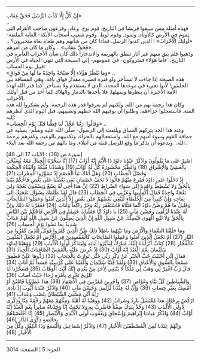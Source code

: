------------------------------------------------------------------------

إِنْ كُلٌّ إِلَّا كَذَّبَ الرُّسُلَ فَحَقَّ عِقابِ»  
..  
فهذه أمثلة ممن سبقوا قريشا في التاريخ. قوم نوح. وعاد. وفرعون صاحب
الأهرام التي تقوم في الأرض كالأوتاد. وثمود. وقوم لوط. وقوم شعيب أصحاب
الأيكة- الغابة الملتفة- «أُولئِكَ الْأَحْزابُ» ! الذين كذبوا الرسل. فماذا كان
من شأنهم وهم طغاة بغاة متجبرون؟ .. «فَحَقَّ عِقابِ» .. وكان ما كان من أمرهم.  
وذهبوا فلم يبق منهم غير آثار تنطق بالهزيمة والاندحار! ذلك كان شأن
الأحزاب الغابرة في التاريخ.. فأما هؤلاء فمتروكون- في عمومهم- إلى الصيحة
التي تنهي الحياة في الأرض قبيل يوم الحساب:  
«وَما يَنْظُرُ هؤُلاءِ إِلَّا صَيْحَةً واحِدَةً ما لَها مِنْ فَواقٍ» ..  
هذه الصيحة إذا جاءت لا تستأخر ولو فترة قصيرة مقدار فواق ناقة. وهي
المسافة بين الحلبتين! لأنها تجيء في موعدها المحدد، الذي لا يستقدم ولا
يستأخر. كما قدر الله لهذه الأمة الأخيرة أن ينظرها ويمهلها، فلا يأخذها
بالدمار والهلاك كما أخذ من قبل أولئك الأحزاب.  
وكان هذا رحمة بهم من الله. ولكنهم لم يعرفوا قدر هذه الرحمة، ولم يشكروا
لله هذه المنة. فاستعجلوا جزاءهم، وطلبوا أن يوفيهم الله حظهم ونصيبهم، قبل
اليوم الذي أنظرهم إليه:  
«وَقالُوا: رَبَّنا عَجِّلْ لَنا قِطَّنا قَبْلَ يَوْمِ الْحِسابِ» ..  
وعند هذا الحد يتركهم السياق ويلتفت إلى الرسول- صلّى الله عليه وسلّم- يسليه
عن حماقة القوم وسوء أدبهم مع الله، واستعجالهم بالجزاء، وتكذيبهم بالوعيد،
وكفرهم برحمة الله.. ويدعوه أن يذكر ما وقع للرسل قبله من ابتلاء. وما
نالهم من رحمة الله بعد البلاء..  
  
\[سورة ص (38) : الآيات 17 الى 48\]  
اصْبِرْ عَلى ما يَقُولُونَ وَاذْكُرْ عَبْدَنا داوُدَ ذَا الْأَيْدِ إِنَّهُ أَوَّابٌ (17) إِنَّا سَخَّرْنَا
الْجِبالَ مَعَهُ يُسَبِّحْنَ بِالْعَشِيِّ وَالْإِشْراقِ (18) وَالطَّيْرَ مَحْشُورَةً كُلٌّ لَهُ أَوَّابٌ (19)
وَشَدَدْنا مُلْكَهُ وَآتَيْناهُ الْحِكْمَةَ وَفَصْلَ الْخِطابِ (20) وَهَلْ أَتاكَ نَبَأُ الْخَصْمِ إِذْ تَسَوَّرُوا
الْمِحْرابَ (21)  
إِذْ دَخَلُوا عَلى داوُدَ فَفَزِعَ مِنْهُمْ قالُوا لا تَخَفْ خَصْمانِ بَغى بَعْضُنا عَلى بَعْضٍ فَاحْكُمْ
بَيْنَنا بِالْحَقِّ وَلا تُشْطِطْ وَاهْدِنا إِلى سَواءِ الصِّراطِ (22) إِنَّ هذا أَخِي لَهُ تِسْعٌ
وَتِسْعُونَ نَعْجَةً وَلِيَ نَعْجَةٌ واحِدَةٌ فَقالَ أَكْفِلْنِيها وَعَزَّنِي فِي الْخِطابِ (23) قالَ لَقَدْ
ظَلَمَكَ بِسُؤالِ نَعْجَتِكَ إِلى نِعاجِهِ وَإِنَّ كَثِيراً مِنَ الْخُلَطاءِ لَيَبْغِي بَعْضُهُمْ عَلى بَعْضٍ إِلاَّ
الَّذِينَ آمَنُوا وَعَمِلُوا الصَّالِحاتِ وَقَلِيلٌ ما هُمْ وَظَنَّ داوُدُ أَنَّما فَتَنَّاهُ فَاسْتَغْفَرَ رَبَّهُ
وَخَرَّ راكِعاً وَأَنابَ (24) فَغَفَرْنا لَهُ ذلِكَ وَإِنَّ لَهُ عِنْدَنا لَزُلْفى وَحُسْنَ مَآبٍ (25) يا
داوُدُ إِنَّا جَعَلْناكَ خَلِيفَةً فِي الْأَرْضِ فَاحْكُمْ بَيْنَ النَّاسِ بِالْحَقِّ وَلا تَتَّبِعِ الْهَوى
فَيُضِلَّكَ عَنْ سَبِيلِ اللَّهِ إِنَّ الَّذِينَ يَضِلُّونَ عَنْ سَبِيلِ اللَّهِ لَهُمْ عَذابٌ شَدِيدٌ بِما نَسُوا
يَوْمَ الْحِسابِ (26)  
وَما خَلَقْنَا السَّماءَ وَالْأَرْضَ وَما بَيْنَهُما باطِلاً ذلِكَ ظَنُّ الَّذِينَ كَفَرُوا فَوَيْلٌ لِلَّذِينَ
كَفَرُوا مِنَ النَّارِ (27) أَمْ نَجْعَلُ الَّذِينَ آمَنُوا وَعَمِلُوا الصَّالِحاتِ كَالْمُفْسِدِينَ فِي
الْأَرْضِ أَمْ نَجْعَلُ الْمُتَّقِينَ كَالْفُجَّارِ (28) كِتابٌ أَنْزَلْناهُ إِلَيْكَ مُبارَكٌ لِيَدَّبَّرُوا آياتِهِ
وَلِيَتَذَكَّرَ أُولُوا الْأَلْبابِ (29) وَوَهَبْنا لِداوُدَ سُلَيْمانَ نِعْمَ الْعَبْدُ إِنَّهُ أَوَّابٌ (30)
إِذْ عُرِضَ عَلَيْهِ بِالْعَشِيِّ الصَّافِناتُ الْجِيادُ (31)  
فَقالَ إِنِّي أَحْبَبْتُ حُبَّ الْخَيْرِ عَنْ ذِكْرِ رَبِّي حَتَّى تَوارَتْ بِالْحِجابِ (32) رُدُّوها عَلَيَّ فَطَفِقَ
مَسْحاً بِالسُّوقِ وَالْأَعْناقِ (33) وَلَقَدْ فَتَنَّا سُلَيْمانَ وَأَلْقَيْنا عَلى كُرْسِيِّهِ جَسَداً ثُمَّ
أَنابَ (34) قالَ رَبِّ اغْفِرْ لِي وَهَبْ لِي مُلْكاً لا يَنْبَغِي لِأَحَدٍ مِنْ بَعْدِي إِنَّكَ أَنْتَ
الْوَهَّابُ (35) فَسَخَّرْنا لَهُ الرِّيحَ تَجْرِي بِأَمْرِهِ رُخاءً حَيْثُ أَصابَ (36)  
وَالشَّياطِينَ كُلَّ بَنَّاءٍ وَغَوَّاصٍ (37) وَآخَرِينَ مُقَرَّنِينَ فِي الْأَصْفادِ (38) هذا عَطاؤُنا
فَامْنُنْ أَوْ أَمْسِكْ بِغَيْرِ حِسابٍ (39) وَإِنَّ لَهُ عِنْدَنا لَزُلْفى وَحُسْنَ مَآبٍ (40) وَاذْكُرْ
عَبْدَنا أَيُّوبَ إِذْ نادى رَبَّهُ أَنِّي مَسَّنِيَ الشَّيْطانُ بِنُصْبٍ وَعَذابٍ (41)  
ارْكُضْ بِرِجْلِكَ هذا مُغْتَسَلٌ بارِدٌ وَشَرابٌ (42) وَوَهَبْنا لَهُ أَهْلَهُ وَمِثْلَهُمْ مَعَهُمْ رَحْمَةً مِنَّا
وَذِكْرى لِأُولِي الْأَلْبابِ (43) وَخُذْ بِيَدِكَ ضِغْثاً فَاضْرِبْ بِهِ وَلا تَحْنَثْ إِنَّا وَجَدْناهُ
صابِراً نِعْمَ الْعَبْدُ إِنَّهُ أَوَّابٌ (44) وَاذْكُرْ عِبادَنا إِبْراهِيمَ وَإِسْحاقَ وَيَعْقُوبَ أُولِي
الْأَيْدِي وَالْأَبْصارِ (45) إِنَّا أَخْلَصْناهُمْ بِخالِصَةٍ ذِكْرَى الدَّارِ (46)  
وَإِنَّهُمْ عِنْدَنا لَمِنَ الْمُصْطَفَيْنَ الْأَخْيارِ (47) وَاذْكُرْ إِسْماعِيلَ وَالْيَسَعَ وَذَا الْكِفْلِ وَكُلٌّ
مِنَ الْأَخْيارِ (48)

------------------------------------------------------------------------

الجزء: 5 ¦ الصفحة: 3014
